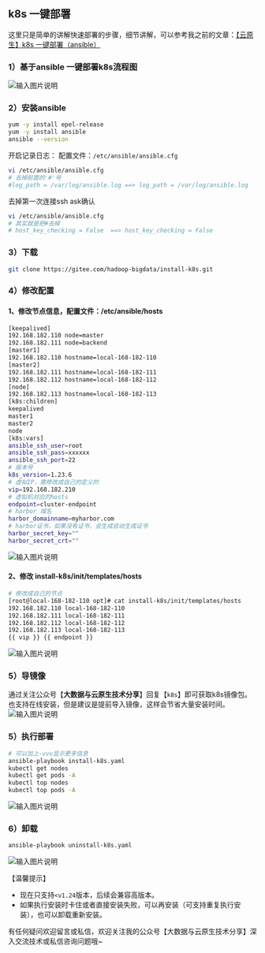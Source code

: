## k8s 一键部署

这里只是简单的讲解快速部署的步骤，细节讲解，可以参考我之前的文章：[【云原生】k8s 一键部署（ansible）](https://mp.weixin.qq.com/s?__biz=MzI3MDM5NjgwNg==&mid=2247486749&idx=1&sn=14949d4e9b4e7246bdb3157cadd74bbd&chksm=ead0f1f4dda778e27232369bf3392e4eb0cb400fe8074cc9a29339eed30e6ca487af28edb369#rd)

### 1）基于ansible 一键部署k8s流程图
![输入图片说明](https://gitee.com/hadoop-bigdata/install-k8s/raw/master/images/1image.png)

### 2）安装ansible
```bash
yum -y install epel-release
yum -y install ansible
ansible --version
```

开启记录日志：
配置文件：`/etc/ansible/ansible.cfg`

```bash
vi /etc/ansible/ansible.cfg  
# 去掉前面的'#'号
#log_path = /var/log/ansible.log ==> log_path = /var/log/ansible.log
```

去掉第一次连接ssh ask确认

```bash
vi /etc/ansible/ansible.cfg  
# 其实就是把#去掉
# host_key_checking = False  ==> host_key_checking = False
```

### 3）下载
```bash
git clone https://gitee.com/hadoop-bigdata/install-k8s.git
```

### 4）修改配置

#### 1、修改节点信息，配置文件：/etc/ansible/hosts

```bash
[keepalived]
192.168.182.110 node=master
192.168.182.111 node=backend
[master1]
192.168.182.110 hostname=local-168-182-110
[master2]
192.168.182.111 hostname=local-168-182-111
192.168.182.112 hostname=local-168-182-112
[node]
192.168.182.113 hostname=local-168-182-113
[k8s:children]
keepalived
master1
master2
node
[k8s:vars]
ansible_ssh_user=root
ansible_ssh_pass=xxxxxx
ansible_ssh_port=22
# 版本号
k8s_version=1.23.6
# 虚拟IP，需修改成自己的定义的
vip=192.168.182.210
# 虚拟机对应的hosts
endpoint=cluster-endpoint
# harbor 域名
harbor_domainname=myharbor.com
# harbor证书，如果没有证书，会生成自动生成证书
harbor_secret_key=""
harbor_secret_crt=""
```
![输入图片说明](images/12.png)
#### 2、修改 install-k8s/init/templates/hosts

```bash
# 修改成自己的节点
[root@local-168-182-110 opt]# cat install-k8s/init/templates/hosts
192.168.182.110 local-168-182-110
192.168.182.111 local-168-182-111
192.168.182.112 local-168-182-112
192.168.182.113 local-168-182-113
{{ vip }} {{ endpoint }}
```
![输入图片说明](images/23.png)
### 5）导镜像
通过关注公众号【**大数据与云原生技术分享**】回复【`k8s`】即可获取k8s镜像包。也支持在线安装，但是建议是提前导入镜像，这样会节省大量安装时间。
![输入图片说明](images/3wx.png)
### 5）执行部署
```bash
# 可以加上-vvv显示更多信息
ansible-playbook install-k8s.yaml
kubectl get nodes
kubectl get pods -A
kubectl top nodes
kubectl top pods -A
```
![输入图片说明](images/55.png)

### 6）卸载
```bash
ansible-playbook uninstall-k8s.yaml
```
![输入图片说明](images/66.png)

【温馨提示】

- 现在只支持`<v1.24`版本，后续会兼容高版本。
- 如果执行安装时卡住或者直接安装失败，可以再安装（可支持重复执行安装），也可以卸载重新安装。

有任何疑问欢迎留言或私信，欢迎关注我的公众号【大数据与云原生技术分享】深入交流技术或私信咨询问题哦~